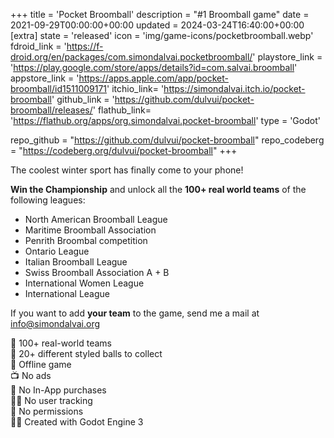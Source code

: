 +++
title = 'Pocket Broomball'
description = "#1 Broomball game"
date = 2021-09-29T00:00:00+00:00
updated = 2024-03-24T16:40:00+00:00
[extra]
state = 'released'
icon = 'img/game-icons/pocketbroomball.webp'
fdroid_link = 'https://f-droid.org/en/packages/com.simondalvai.pocketbroomball/'
playstore_link = 'https://play.google.com/store/apps/details?id=com.salvai.broomball'
appstore_link = 'https://apps.apple.com/app/pocket-broomball/id1511009171'
itchio_link= 'https://simondalvai.itch.io/pocket-broomball'
github_link = 'https://github.com/dulvui/pocket-broomball/releases/'
flathub_link= 'https://flathub.org/apps/org.simondalvai.pocket-broomball'
type = 'Godot'

repo_github = "https://github.com/dulvui/pocket-broomball"
repo_codeberg = "https://codeberg.org/dulvui/pocket-broomball"
+++

The coolest winter sport has finally come to your phone!  

<b>Win the Championship</b> and unlock all the <b>100+ real world teams</b> of the following leagues:  
- North American Broomball League
- Maritime Broomball Association
- Penrith Broombal competition
- Ontario League
- Italian Broomball League
- Swiss Broomball Association A + B
- International Women League
- International League

If you want to add <b>your team</b> to the game, send me a mail at <a href="mailto:info@simondalvai.org?subject=Pocket Broomball: new team">info@simondalvai.org</a>  

🧹 100+ real-world teams  
🌈 20+ different styled balls to collect  
📡 Offline game   
📺 No ads  
💸 No In-App purchases  
🕵️‍♀️ No user tracking  
🛑 No permissions  
👨‍💻 Created with Godot Engine 3